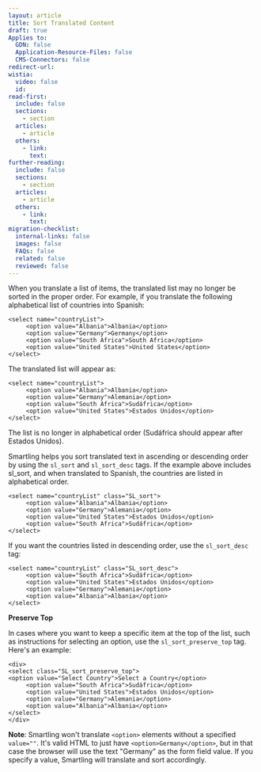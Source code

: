 ```yaml
---
layout: article
title: Sort Translated Content
draft: true
Applies to:
  GDN: false
  Application-Resource-Files: false
  CMS-Connectors: false
redirect-url:
wistia:
  video: false
  id:
read-first:
  include: false
  sections:
    - section
  articles:
    - article
  others:
    - link:
      text:
further-reading:
  include: false
  sections:
    - section
  articles:
    - article
  others:
    - link:
      text:
migration-checklist:
  internal-links: false
  images: false
  FAQs: false
  related: false
  reviewed: false
---
```



When you translate a list of items, the translated list may no longer be sorted in the proper order. For example, if you translate the following alphabetical list of countries into Spanish:

~~~
<select name="countryList">
     <option value="Albania">Albania</option>
     <option value="Germany">Germany</option>
     <option value="South Africa">South Africa</option>
     <option value="United States">United States</option>
</select>
~~~

The translated list will appear as:

~~~
<select name="countryList">
     <option value="Albania">Albania</option>
     <option value="Germany">Alemania</option>
     <option value="South Africa">Sudáfrica</option>
     <option value="United States">Estados Unidos</option>
</select>
~~~

The list is no longer in alphabetical order (Sudáfrica should appear after Estados Unidos).

Smartling helps you sort translated text in ascending or descending order by using the `sl_sort` and `sl_sort_desc` tags. If the example above includes sl_sort, and when translated to Spanish, the countries are listed in alphabetical order.

~~~
<select name="countryList" class="SL_sort"> 
     <option value="Albania">Albania</option>
     <option value="Germany">Alemania</option>
     <option value="United States">Estados Unidos</option>
     <option value="South Africa">Sudáfrica</option>
</select>
~~~


If you want the countries listed in descending order, use the `sl_sort_desc` tag:

~~~
<select name="countryList" class="SL_sort_desc">
     <option value="South Africa">Sudáfrica</option>
     <option value="United States">Estados Unidos</option>
     <option value="Germany">Alemania</option>
     <option value="Albania">Albania</option>
</select>
~~~

**<span id="preserve" class="wysiwyg-font-size-large">Preserve Top</span>**

In cases where you want to keep a specific item at the top of the list, such as instructions for selecting an option, use the `sl_sort_preserve_top` tag. Here's an example:

~~~
<div>
<select class="SL_sort_preserve_top">
<option value="Select Country">Select a Country</option>
     <option value="South Africa">Sudáfrica</option>
     <option value="United States">Estados Unidos</option>
     <option value="Germany">Alemania</option>
     <option value="Albania">Albania</option>
</select>
</div>
~~~

**Note**: Smartling won't translate `<option>` elements without a specified `value=""`. It's valid HTML to just have `<option>Germany</option>`, but in that case the browser will use the text "Germany" as the form field value. If you specify a value, Smartling will translate and sort accordingly.


